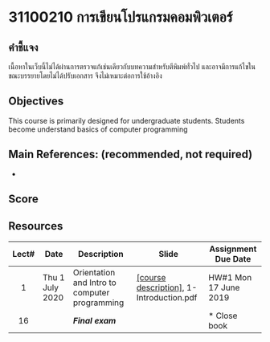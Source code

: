 #  31100210 การเขียนโปรแกรมคอมพิวเตอร์
## คำชี้แจง
เนื้อหาในเว็บนี้ไม่ได้ผ่านการตรวจแก้เช่นเดียวกับบทความสำหรับตีพิมพ์ทั่วไป และอาจมีการแก้ไขในขณะบรรยายโดยไม่ได้ปรับเอกสาร จึงไม่เหมาะต่อการใช้อ้างอิง

## Objectives
 This course is  primarily designed for undergraduate students. Students become understand basics of computer programming

## Main References: (recommended, not required)

-

## Score

## Resources 

| Lect# | Date | Description  |Slide| Assignment Due Date |
|:-----:|------|-------------|----|---------------------|
|  1 |Thu 1 July 2020| Orientation and Intro to computer programming| [[course description]](https://drive.google.com/open?id=1vbHbHK-zp6R5Nf3ecDkSyCTPidHxhg_c), 1-Introduction.pdf | HW\#1 Mon 17 June 2019 |
| 16 |     | ***Final exam***   |               |* Close book    |


